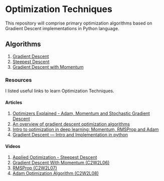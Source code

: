 # Optimization Techniques
This repository will comprise primary optimization algorithms based on Gradient Descent implementations in Python language. 

## Algorithms
1. [Gradient Descent](https://github.com/fzehracetin/optimization-techniques/blob/master/GradientDescent2D.ipynb)
2. [Steepest Descent](https://github.com/fzehracetin/optimization-techniques/blob/master/SteepestDescent.ipynb)
3. [Gradient Descent with Momentum](https://github.com/fzehracetin/optimization-techniques/blob/master/GradientDescentwithMomentum.ipynb)

### Resources
I listed useful links to learn Optimization Techniques.

#### Articles
1. [Optimizers Explained - Adam, Momentum and Stochastic Gradient Descent](https://mlfromscratch.com/optimizers-explained/#/)
2. [An overview of gradient descent optimization algorithms](https://ruder.io/optimizing-gradient-descent/)
3. [Intro to optimization in deep learning: Momentum, RMSProp and Adam](https://blog.paperspace.com/intro-to-optimization-momentum-rmsprop-adam/)
4. [Gradient Descent — Intro and Implementation in python](https://medium.com/analytics-vidhya/gradient-descent-intro-and-implementation-in-python-8b6ab0557b7c)

#### Videos
1. [Applied Optimization - Steepest Descent](https://www.youtube.com/watch?v=BBlDWNTimoA&feature=youtu.be)
2. [Gradient Descent With Momentum (C2W2L06)](https://www.youtube.com/watch?v=k8fTYJPd3_I&t=498s)
3. [RMSProp (C2W2L07)](https://www.youtube.com/watch?v=_e-LFe_igno&list=WL&index=26&t=0s)
4. [Adam Optimization Algorithm (C2W2L08)](https://www.youtube.com/watch?v=JXQT_vxqwIs)


